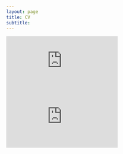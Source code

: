 ```yaml
---
layout: page
title: CV
subtitle: 
---
```


<embed src="https://drive.google.com/file/d/1kCct0ZowMqhU3rTOx5m0h4MTccZeFuKr/view?usp=sharing" type="application/pdf" />

<embed src="https://belovanna.github.io/assets/download/sample.pdf" type="application/pdf" />